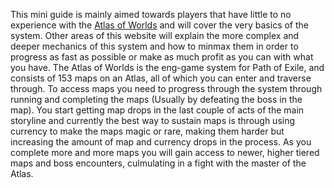 This mini guide is mainly aimed towards players that have little to no experience with the [Atlas of Worlds](<https://pathofexile.gamepedia.com/Atlas_of_Worlds>) and will cover the very basics of the system. Other areas of this website will explain the more complex and deeper mechanics of this system and how to minmax them in order to progress as fast as possible or make as much profit as you can with what you have. The Atlas of Worlds is the eng-game system for Path of Exile, and consists of 153 maps on an Atlas, all of which you can enter and traverse through. To access maps you need to progress through the system through running and completing the maps (Usually by defeating the boss in the map). You start getting map drops in the last couple of acts of the main storyline and currently the best way to sustain maps is through using currency to make the maps magic or rare, making them harder but increasing the amount of map and currency drops in the process. As you complete more and more maps you will gain access to newer, higher tiered maps and boss encounters, culmulating in a fight with the master of the Atlas.